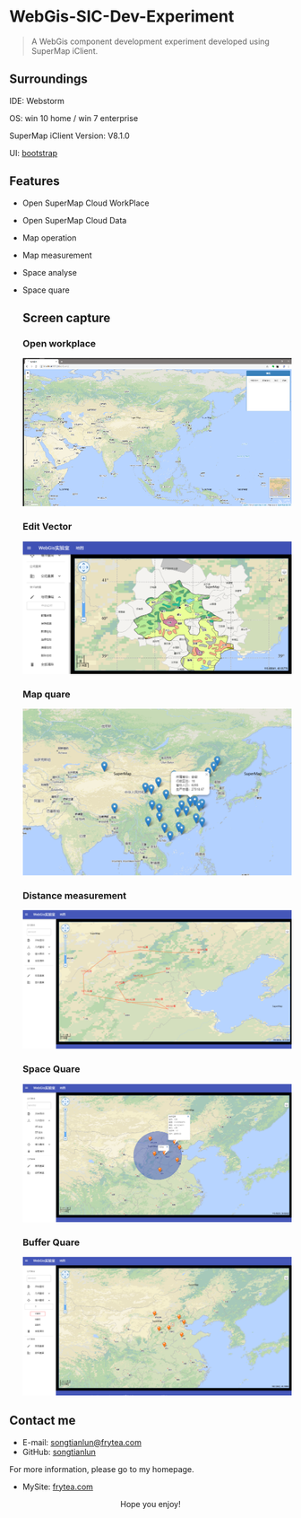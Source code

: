 # WebGis-SIC-Dev-Experiment

> A WebGis component development experiment developed using SuperMap iClient.

## Surroundings

IDE: Webstorm

OS: win 10 home / win 7 enterprise

SuperMap iClient Version: V8.1.0

UI: [bootstrap](https://getbootstrap.com/)


## Features
- Open SuperMap Cloud WorkPlace
- Open SuperMap Cloud Data
- Map operation
- Map measurement
- Space analyse
- Space quare

  ## Screen capture

  ### Open workplace

  ![](https://raw.githubusercontent.com/songtianlun/Image-Hosting/image/20190510222409.png)

  ### Edit Vector

  ![](https://raw.githubusercontent.com/songtianlun/Image-Hosting/image/20190510222158.png)

  ### Map quare

  ![](https://raw.githubusercontent.com/songtianlun/Image-Hosting/image/20190510222342.png)

  ### Distance measurement
  
  ![](https://raw.githubusercontent.com/songtianlun/Image-Hosting/image/20190510222505.png)

  ### Space Quare

  ![](https://raw.githubusercontent.com/songtianlun/Image-Hosting/image/20190510222610.png)

  ### Buffer Quare
  
  ![](https://raw.githubusercontent.com/songtianlun/Image-Hosting/image/20190510222707.png)

## Contact me

- E-mail: songtianlun@frytea.com
- GitHub: [songtianlun](https://github.com/songtianlun)

For more information, please go to my homepage.

- MySite: [frytea.com](https://frytea.com)

<center>Hope you enjoy!</center>
